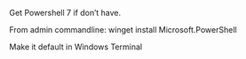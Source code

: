 Get Powershell 7 if don’t have.

From admin commandline: winget install Microsoft.PowerShell

Make it default in Windows Terminal

